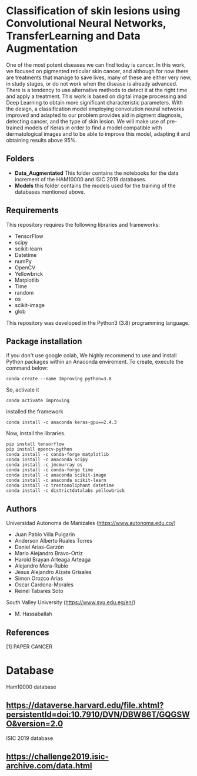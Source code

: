 # Classification of skin lesions using Convolutional Neural Networks, TransferLearning and Data Augmentation

One of the most potent diseases we can find today is cancer. In this work, we focused on pigmented reticular skin cancer, and although for now there are treatments that manage to save lives, many of these are either very new, in study stages, or do not work when the disease is already advanced. There is a tendency to use alternative methods to detect it at the right time and apply a treatment. This work is based on digital image processing and Deep Learning to obtain more significant characteristic parameters. With the design, a classification model employing convolution neural networks improved and adapted to our problem provides aid in pigment diagnosis, detecting cancer, and the type of skin lesion. We will make use of pre-trained models of Keras in order to find a model compatible with dermatological images and to be able to improve this model, adapting it and obtaining results above 95\%.

## Folders
- **Data_Augmentated** This folder contains the notebooks for the data increment of the HAM10000 and ISIC 2019 databases.
- **Models** this folder contains the models used for the training of the databases mentioned above.


## Requirements
This repository requires the following libraries and frameworks:

- TensorFlow 
- scipy
- scikit-learn
- Datetime
- numPy 
- OpenCV 
- Yellowbrick
- Matplotlib
- Time
- random
- os
- scikit-image
- glob

This repository was developed in the Python3 (3.8) programming language.

## Package installation

if you don't use google colab, We highly recommend to use and install Python packages within an Anaconda enviroment. To create, execute the command below:
```
conda create --name Improving python=3.8
```
So, activate it
```
conda activate Improving
```
installed the framework
```
conda install -c anaconda keras-gpu==2.4.3
```
Now, install the libraries.
```
pip install tensorflow
pip install opencv-python
conda install -c conda-forge matplotlib
conda install -c anaconda scipy
conda install -c jmcmurray os
conda install -c conda-forge time
conda install -c anaconda scikit-image
conda install -c anaconda scikit-learn
conda install -c trentonoliphant datetime
conda install -c districtdatalabs yellowbrick
```

## Authors
Universidad Autonoma de Manizales (https://www.autonoma.edu.co/)

- Juan Pablo Villa Pulgarin
- Anderson Alberto Ruales Torres
- Daniel Arias-Garzón
- Mario Alejandro Bravo-Ortiz
- Harold Brayan Arteaga Arteaga
- Alejandro Mora-Rubio
- Jesus Alejandro Alzate Grisales
- Simon Orozco Arias
- Oscar Cardona-Morales
- Reinel Tabares Soto


South Valley University (https://www.svu.edu.eg/en/)
- M. Hassaballah

## References

[1] PAPER CANCER



# Database 
Ham10000 database
## https://dataverse.harvard.edu/file.xhtml?persistentId=doi:10.7910/DVN/DBW86T/GQGSWO&version=2.0
ISIC 2019 database
## https://challenge2019.isic-archive.com/data.html
